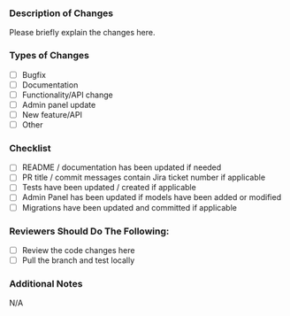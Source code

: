 ### Description of Changes
Please briefly explain the changes here.

### Types of Changes
- [ ] Bugfix
- [ ] Documentation
- [ ] Functionality/API change
- [ ] Admin panel update
- [ ] New feature/API
- [ ] Other

### Checklist
- [ ] README / documentation has been updated if needed
- [ ] PR title / commit messages contain Jira ticket number if applicable
- [ ] Tests have been updated / created if applicable
- [ ] Admin Panel has been updated if models have been added or modified
- [ ] Migrations have been updated and committed if applicable

### Reviewers Should Do The Following:
- [ ] Review the code changes here
- [ ] Pull the branch and test locally

### Additional Notes
N/A
